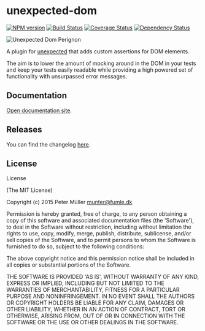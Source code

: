 # unexpected-dom

[![NPM version](https://badge.fury.io/js/unexpected-dom.svg)](http://badge.fury.io/js/unexpected-dom)
[![Build Status](https://travis-ci.org/unexpectedjs/unexpected-dom.svg?branch=master)](https://travis-ci.org/unexpectedjs/unexpected-dom)
[![Coverage Status](https://img.shields.io/coveralls/unexpectedjs/unexpected-dom.svg?style=flat)](https://coveralls.io/r/unexpectedjs/unexpected-dom?branch=master)
[![Dependency Status](https://david-dm.org/unexpectedjs/unexpected-dom.svg)](https://david-dm.org/unexpectedjs/unexpected-dom)

![Unexpected Dom Perignon](https://raw.githubusercontent.com/unexpectedjs/unexpected-dom/master/documentation/unexpectedDom.jpg)

A plugin for [unexpected](https://unexpectedjs.github.io/) that adds custom assertions for DOM elements.

The aim is to lower the amount of mocking around in the DOM in your tests and keep your tests easily readable while providing a high powered set of functionality with unsurpassed error messages.

## Documentation

[Open documentation site](https://unexpected.js.org/unexpected-dom/).

## Releases

You can find the changelog [here](./CHANGELOG.md).

## License

License

(The MIT License)

Copyright (c) 2015 Peter Müller [munter@fumle.dk](mailto:munter@fumle.dk)

Permission is hereby granted, free of charge, to any person obtaining a copy of this software and associated documentation files (the 'Software'), to deal in the Software without restriction, including without limitation the rights to use, copy, modify, merge, publish, distribute, sublicense, and/or sell copies of the Software, and to permit persons to whom the Software is furnished to do so, subject to the following conditions:

The above copyright notice and this permission notice shall be included in all copies or substantial portions of the Software.

THE SOFTWARE IS PROVIDED 'AS IS', WITHOUT WARRANTY OF ANY KIND, EXPRESS OR IMPLIED, INCLUDING BUT NOT LIMITED TO THE WARRANTIES OF MERCHANTABILITY, FITNESS FOR A PARTICULAR PURPOSE AND NONINFRINGEMENT. IN NO EVENT SHALL THE AUTHORS OR COPYRIGHT HOLDERS BE LIABLE FOR ANY CLAIM, DAMAGES OR OTHER LIABILITY, WHETHER IN AN ACTION OF CONTRACT, TORT OR OTHERWISE, ARISING FROM, OUT OF OR IN CONNECTION WITH THE SOFTWARE OR THE USE OR OTHER DEALINGS IN THE SOFTWARE.
